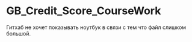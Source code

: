 # GB_Credit_Score_CourseWork

Гитхаб не хочет показывать ноутбук в связи с тем что файл слишком большой.
